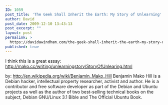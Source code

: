 ```yaml
---
ID: 1059
post_title: 'The Geek Shall Inherit the Earth: My Story of Unlearning'
author: David
post_date: 2009-12-10 13:43:13
post_excerpt: ""
layout: post
permalink: >
  https://davidawindham.com/the-geek-shall-inherit-the-earth-my-story-of-unlearning/
published: true
---
```

I think this is a great essay: <a href="http://mako.cc/writing/unlearningstory/StoryOfUnlearing.html">http://mako.cc/writing/unlearningstory/StoryOfUnlearing.html</a>

by: <a href="http://en.wikipedia.org/wiki/Benjamin_Mako_Hill">http://en.wikipedia.org/wiki/Benjamin_Mako_Hill</a>
Benjamin Mako Hill is a Debian hacker, intellectual property researcher, activist and author. He is a contributor and free software developer as part of the Debian and Ubuntu projects as well as the author of two best-selling technical books on the subject, Debian GNU/Linux 3.1 Bible and The Official Ubuntu Book.